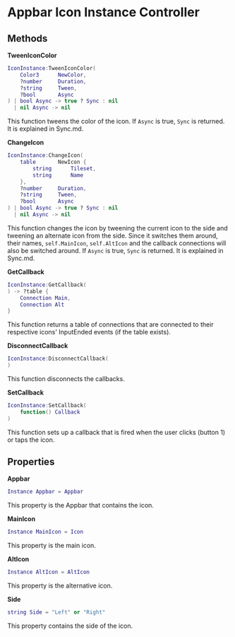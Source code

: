 Appbar Icon Instance Controller
===
Methods
---
**TweenIconColor**
```lua
IconInstance:TweenIconColor(
	Color3 		NewColor,
	?number		Duration,
	?string		Tween,
	?bool 		Async
) | bool Async -> true ? Sync : nil
  | nil Async -> nil
```

This function tweens the color of the icon.
If `Async` is true, `Sync` is returned. It is explained in Sync.md.

**ChangeIcon**
```lua
IconInstance:ChangeIcon(
	table		NewIcon {
		string 		Tileset,
		string  	Name
	},
	?number		Duration,
	?string 	Tween,
	?bool 		Async
) | bool Async -> true ? Sync : nil
  | nil Async -> nil
```

This function changes the icon by tweening the current icon to the side and
tweening an alternate icon from the side.
Since it switches them around, their names, `self.MainIcon`, `self.AltIcon`
and the callback connections will also be switched around.
If `Async` is true, `Sync` is returned. It is explained in Sync.md.

**GetCallback**
```lua
IconInstance:GetCallback(
) -> ?table {
	Connection Main,
	Connection Alt
}
```

This function returns a table of connections that are connected to their
respective icons' InputEnded events (if the table exists).

**DisconnectCallback**
```lua
IconInstance:DisconnectCallback(
)
```

This function disconnects the callbacks.

**SetCallback**
```lua
IconInstance:SetCallback(
	function() Callback
)
```

This function sets up a callback that is fired when the user clicks (button 1)
or taps the icon.


Properties
---
**Appbar**
```lua
Instance Appbar = Appbar
```

This property is the Appbar that contains the icon.

**MainIcon**
```lua
Instance MainIcon = Icon 
```

This property is the main icon.

**AltIcon**
```lua
Instance AltIcon = AltIcon
```

This property is the alternative icon.

**Side**
```lua
string Side = "Left" or "Right"
```

This property contains the side of the icon.